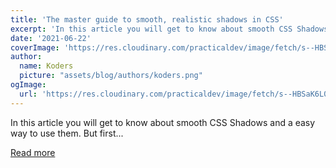 ```yaml
---
title: 'The master guide to smooth, realistic shadows in CSS'
excerpt: 'In this article you will get to know about smooth CSS Shadows and a easy way to use them.  But first...'
date: '2021-06-22'
coverImage: 'https://res.cloudinary.com/practicaldev/image/fetch/s--HBSaK6L0--/c_imagga_scale,f_auto,fl_progressive,h_420,q_auto,w_1000/https://dev-to-uploads.s3.amazonaws.com/uploads/articles/beb5gnytkehcglzhn6my.png'
author:
  name: Koders
  picture: "assets/blog/authors/koders.png"
ogImage:
  url: 'https://res.cloudinary.com/practicaldev/image/fetch/s--HBSaK6L0--/c_imagga_scale,f_auto,fl_progressive,h_420,q_auto,w_1000/https://dev-to-uploads.s3.amazonaws.com/uploads/articles/beb5gnytkehcglzhn6my.png'
---
```


In this article you will get to know about smooth CSS Shadows and a easy way to use them.  But first...

[Read more](https://dev.to/devang/the-master-guide-to-smooth-realistic-shadows-in-css-463p)
